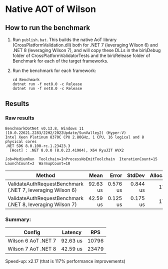 # Native AOT of Wilson

## How to run the benchmark

1. Run `publish.bat`. This builds the native AoT library (CrossPlatformValidation.dll) both for .NET 7 (leveraging
   Wilson 6) and .NET 8 (leveraging Wilson 7), and will copy these DLLs in the bin\Debug folder of CrossPlatformValidatorTests
   and the bin\Release folder of Benchmark for each of the target frameworks.
1. Run the benchmark for each framework:

   ```shell
   cd Benchmark
   dotnet run -f net8.0 -c Release
   dotnet run -f net8.0 -c Release
   ```

## Results

### Raw results

```text
BenchmarkDotNet v0.13.8, Windows 11 (10.0.22621.2283/22H2/2022Update/SunValley2) (Hyper-V)
Intel Xeon Platinum 8370C CPU 2.80GHz, 1 CPU, 16 logical and 8 physical cores
.NET SDK 8.0.100-rc.1.23423.3
  [Host] : .NET 8.0.0 (8.0.23.41904), X64 RyuJIT AVX2

Job=MediumRun  Toolchain=InProcessNoEmitToolchain  IterationCount=15
LaunchCount=2  WarmupCount=10
```

| Method                       | Mean     | Error    | StdDev   | Allocated |
|----------------------------- |---------:|---------:|---------:|----------:|
| ValidateAuthRequestBenchmark (.NET 7, leveraging Wilson 6) | 92.63 us | 0.576 us | 0.844 us |     176 B |
| ValidateAuthRequestBenchmark (.NET 8, leveraging Wilson 7) | 42.59 us | 0.125 us | 0.175 us |     176 B |

### Summary:

| Config | Latency | RPS |
| -----  | --- | ----  |
| Wilson 6 AoT .NET 7 | 92.63 us | 10796
| Wilson 7 AoT .NET 8 | 42.59 us | 23479

Speed-up: x2.17 (that is 117% performance improvements)